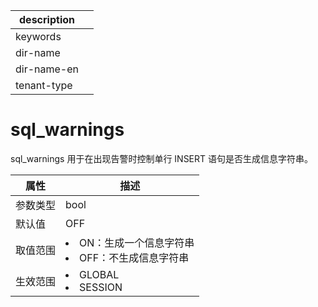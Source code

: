 |description||
|---|---|
|keywords||
|dir-name||
|dir-name-en||
|tenant-type||

# sql_warnings

sql_warnings 用于在出现告警时控制单行 INSERT 语句是否生成信息字符串。

| **属性** |                                                        **描述**                                                         |
|--------|-----------------------------------------------------------------------------------------------------------------------|
| 参数类型   | bool                               |
| 默认值    | OFF                                |
| 取值范围   | <li> ON：生成一个信息字符串   <li> OFF：不生成信息字符串    |
| 生效范围   | <li> GLOBAL   <li> SESSION               |
